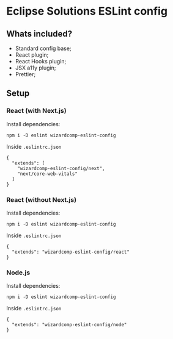 # Eclipse Solutions ESLint config

## Whats included?

- Standard config base;
- React plugin;
- React Hooks plugin;
- JSX a11y plugin;
- Prettier;

## Setup

### React (with Next.js)

Install dependencies:
```
npm i -D eslint wizardcomp-eslint-config
```
Inside `.eslintrc.json`
```
{
  "extends": [
    "wizardcomp-eslint-config/next", 
    "next/core-web-vitals"
  ]
}
```

### React (without Next.js)

Install dependencies:
```
npm i -D eslint wizardcomp-eslint-config
```
Inside `.eslintrc.json`
```
{
  "extends": "wizardcomp-eslint-config/react"
}
```

### Node.js

Install dependencies:
```
npm i -D eslint wizardcomp-eslint-config
```
Inside `.eslintrc.json`
```
{
  "extends": "wizardcomp-eslint-config/node"
}
```
